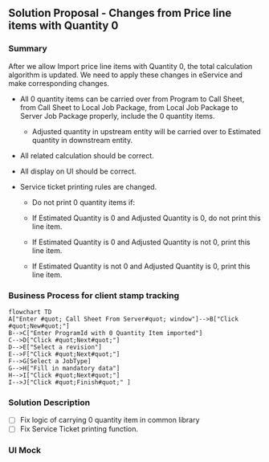 ## Solution Proposal - Changes from Price line items with Quantity 0

### Summary

After we allow Import price line items with Quantity 0, the total calculation algorithm is updated. We need to apply these changes in eService and make corresponding changes.

- All 0 quantity items can be carried over from Program to Call Sheet, from Call Sheet to Local Job Package, from Local Job Package to Server Job Package properly, include the 0 quantity items.

  - Adjusted quantity in upstream entity will be carried over to Estimated quantity in downstream entity.

- All related calculation should be correct.

- All display on UI should be correct.

- Service ticket printing rules are changed.

  -  Do not print 0 quantity items if:

    -  If Estimated Quantity is 0  and Adjusted Quantity is 0, do not print this line item.

    -  If Estimated Quantity is 0  and Adjusted Quantity is not 0, print this line item.

    -  If Estimated Quantity is not 0  and Adjusted Quantity is 0, print this line item.

      




### Business Process for client stamp tracking

```mermaid
flowchart TD
A["Enter #quot; Call Sheet From Server#quot; window"]-->B["Click #quot;New#quot;"]
B-->C["Enter ProgramId with 0 Quantity Item imported"]
C-->D["Click #quot;Next#quot;"]
D-->E["Select a revision"]
E-->F["Click #quot;Next#quot;"]
F-->G[Select a JobType]
G-->H["Fill in mandatory data"]
H-->I["Click #quot;Next#quot;"]
I-->J["Click #quot;Finish#quot;" ]
```

### Solution Description

- [ ] Fix logic of carrying 0 quantity item in common library
- [ ] Fix Service Ticket printing function.

### UI Mock
